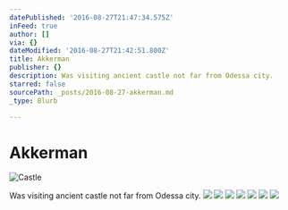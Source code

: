 ```yaml
---
datePublished: '2016-08-27T21:47:34.575Z'
inFeed: true
author: []
via: {}
dateModified: '2016-08-27T21:42:51.800Z'
title: Akkerman
publisher: {}
description: Was visiting ancient castle not far from Odessa city.
starred: false
sourcePath: _posts/2016-08-27-akkerman.md
_type: Blurb

---
```

# Akkerman
![Castle](https://the-grid-user-content.s3-us-west-2.amazonaws.com/d7e758ab-3d29-4cbf-8fc9-439a5041f5ed.jpg)

Was visiting ancient castle not far from Odessa city.
![](https://the-grid-user-content.s3-us-west-2.amazonaws.com/f194a911-b1cf-4a11-a724-39d2fec511f0.jpg)
![](https://the-grid-user-content.s3-us-west-2.amazonaws.com/58396cf8-0da4-4a8f-9bfe-cfbd29d50ef1.jpg)
![](https://the-grid-user-content.s3-us-west-2.amazonaws.com/9d11fa59-c550-4d6e-a28e-4d3244aa9ecc.jpg)
![](https://the-grid-user-content.s3-us-west-2.amazonaws.com/2fd10b0d-7c15-49eb-8cb1-7db03a623bf4.jpg)
![](https://the-grid-user-content.s3-us-west-2.amazonaws.com/d1b7405c-208f-4949-8ff9-7c2fb64596f8.jpg)
![](https://the-grid-user-content.s3-us-west-2.amazonaws.com/61da3444-7cf3-4d04-a0be-4925da4ea940.jpg)
![](https://the-grid-user-content.s3-us-west-2.amazonaws.com/8273f4be-4775-42a4-a584-c5149f3ecfc3.jpg)